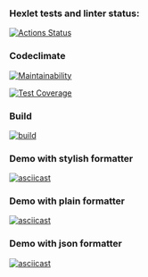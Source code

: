 ### Hexlet tests and linter status:

[![Actions Status](https://github.com/execto/backend-project-lvl2/workflows/hexlet-check/badge.svg)](https://github.com/execto/backend-project-lvl2/actions)

### Codeclimate

[![Maintainability](https://api.codeclimate.com/v1/badges/a0bb369a2f6295695705/maintainability)](https://codeclimate.com/github/execto/backend-project-lvl2/maintainability)

[![Test Coverage](https://api.codeclimate.com/v1/badges/a0bb369a2f6295695705/test_coverage)](https://codeclimate.com/github/execto/backend-project-lvl2/test_coverage)

### Build

[![build](https://github.com/execto/backend-project-lvl2/actions/workflows/build.yml/badge.svg)](https://github.com/execto/backend-project-lvl2/actions/workflows/build.yml)

### Demo with stylish formatter

[![asciicast](https://asciinema.org/a/EWlluqJh0QJ4nu9FKrgjwwKSL.svg)](https://asciinema.org/a/EWlluqJh0QJ4nu9FKrgjwwKSL)

### Demo with plain formatter

[![asciicast](https://asciinema.org/a/JECkekkrXeHd6vyhgNpd81xdV.svg)](https://asciinema.org/a/JECkekkrXeHd6vyhgNpd81xdV)

### Demo with json formatter

[![asciicast](https://asciinema.org/a/IxLBmmeQCAOKBhJ5zmDAsRXbx.svg)](https://asciinema.org/a/IxLBmmeQCAOKBhJ5zmDAsRXbx)
